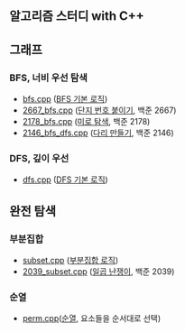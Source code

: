 알고리즘 스터디 with C++
--------------
## 그래프
### BFS, 너비 우선 탐색
 * [bfs.cpp] ([BFS 기본 로직])
 * [2667_bfs.cpp] ([단지 번호 붙이기], 백준 2667)
 * [2178_bfs.cpp] ([미로 탐색], 백준 2178)
 * [2146_bfs_dfs.cpp] ([다리 만들기], 백준 2146)
### DFS, 깊이 우선 
 * [dfs.cpp] ([DFS 기본 로직])
## 완전 탐색
### 부분집합
 * [subset.cpp] ([부분집합 로직])
 * [2039_subset.cpp] ([일곱 난쟁이], 백준 2039)
### 순열
 * [perm.cpp]([순열], 요소들을 순서대로 선택)

[bfs.cpp]: https://github.com/programrubber/algo_dic/blob/master/bfs.cpp
[2667_bfs.cpp]: https://github.com/programrubber/algo_dic/blob/master/2667_bfs.cpp
[2178_bfs.cpp]: https://github.com/programrubber/algo_dic/blob/master/2178_bfs.cpp
[dfs.cpp]: https://github.com/programrubber/algo_dic/blob/master/dfs.cpp
[2146_bfs_dfs.cpp]: https://github.com/programrubber/algo_dic/blob/master/2146_bfs_dfs.cpp
[subset.cpp]: https://github.com/programrubber/algo_dic/blob/master/subset.cpp
[2039_subset.cpp]: https://github.com/programrubber/algo_dic/blob/master/2039_subset.cpp
[perm.cpp]: https://github.com/programrubber/algo_dic/blob/master/perm.cpp

[BFS 기본 로직]: http://www.algocoding.net/graph/traversal/BFS.html
[단지 번호 붙이기]: https://www.acmicpc.net/problem/2667
[미로 탐색]: https://www.acmicpc.net/problem/2178
[DFS 기본 로직]: http://www.algocoding.net/graph/traversal/DFS.html
[다리 만들기]: https://www.acmicpc.net/problem/2146
[부분집합 로직]: http://www.algocoding.net/design/search/subset.html
[일곱 난쟁이]: https://www.acmicpc.net/problem/2309
[순열]: http://www.algocoding.net/design/search/permutation.html
